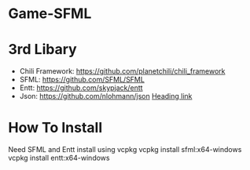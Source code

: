 # Game-SFML

# 3rd Libary
- Chili Framework: https://github.com/planetchili/chili_framework
- SFML: https://github.com/SFML/SFML
- Entt: https://github.com/skypjack/entt
- Json: https://github.com/nlohmann/json
[Heading link](https://github.com/planetchili/chili_framework "Chili Framework")
# How To Install
Need SFML and Entt install using vcpkg
vcpkg install sfml:x64-windows
vcpkg install entt:x64-windows
